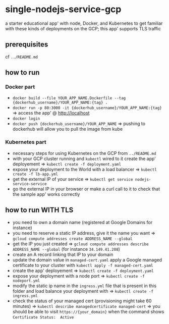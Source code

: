 # single-nodejs-service-gcp

a starter educational app' with node, Docker, and Kubernetes to get familiar with these kinds of deployments on the GCP; this app' supports TLS traffic

## prerequisites

cf `../README.md`

## how to run

### Docker part

- `docker build --file YOUR_APP_NAME.Dockerfile --tag {dockerhub_username}/YOUR_APP_NAME:{tag} .`
- `docker run -p 80:3000 -it {dockerhub_username}/YOUR_APP_NAME:{tag}` => access the app' @ <http://localhost>
- `docker login`
- `docker push {dockerhub_username}/YOUR_APP_NAME` => pushing to dockerhub will allow you to pull the image from kube

### Kubernetes part

- necessary steps for using Kubernetes on the GCP from `../README.md`
- with your GCP cluster running and `kubectl` wired to it create the app' deployement => `kubectl create -f deployment.yaml`
- expose your deployment to the World with a load balancer => `kubectl create -f lb-app.yml`
- get the external IP of your service => `kubectl get service nodejs-service-service`
- go the external IP in your browser or make a curl call to it to check that the sample app' works correctly

## how to run WITH TLS

- you need to own a domain name (registered at Google Domains for instance)
- you need to reserve a static IP address, give it the name you want => `gcloud compute addresses create ADDRESS_NAME --global`
- get the IP you just created => `gcloud compute addresses describe ADDRESS_NAME --global` (for instance `34.149.41.208`)
- create an A record linking that IP to your domain
- update the domain value in `managed-cert.yaml` apply a Google managed certificate to your cluster with `kubectl apply -f managed-cert.yaml`
- create the app' deployement => `kubectl create -f deployment.yaml`
- expose your deployment with a node port => `kubectl create -f nodeport.yml`
- modify the static ip name in the `ingress.yml` file that is present in this folder and load balance your deployment with => `kubectl create -f ingress.yml`
- check the status of your managed cert (provisioning might take 60 minutes) => `kubectl describe managedcertificate managed-cert` => you should be able to visit `https://{your_domain}` when the command shows `Certificate Status:  Active`
